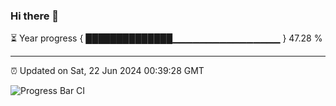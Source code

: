 ### Hi there 👋

⏳ Year progress { ██████████████▁▁▁▁▁▁▁▁▁▁▁▁▁▁▁▁ } 47.28 %

---

⏰ Updated on Sat, 22 Jun 2024 00:39:28 GMT

![Progress Bar CI](https://github.com/Shyam-Makwana/GitHub-Actions-Demo/workflows/Progress%20Bar%20CI/badge.svg)

